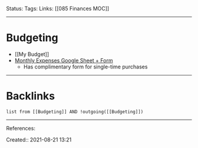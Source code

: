 Status: 
Tags: 
Links: [[085 Finances MOC]]
___
# Budgeting
- [[My Budget]]
- [Monthly Expenses Google Sheet + Form](https://docs.google.com/spreadsheets/d/1tYAXJB5xG791d961ESNWM0ro8dPe-RzdTsvjRqgis2s/edit#gid=1214189535)
	- Has complimentary form for single-time purchases
___
# Backlinks
```dataview
list from [[Budgeting]] AND !outgoing([[Budgeting]])
```
___
References:

Created:: 2021-08-21 13:21